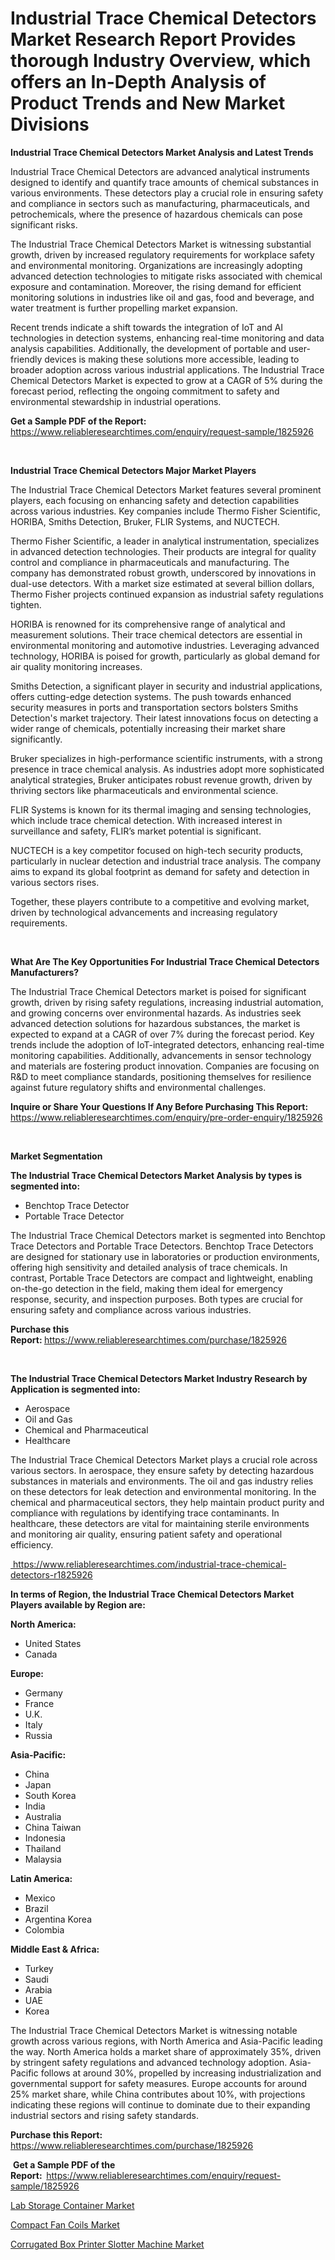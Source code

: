 <p><h1>Industrial Trace Chemical Detectors Market Research Report Provides thorough Industry Overview, which offers an In-Depth Analysis of Product Trends and New Market Divisions</h1></p><p><strong>Industrial Trace Chemical Detectors Market Analysis and Latest Trends</strong></p>
<p><p>Industrial Trace Chemical Detectors are advanced analytical instruments designed to identify and quantify trace amounts of chemical substances in various environments. These detectors play a crucial role in ensuring safety and compliance in sectors such as manufacturing, pharmaceuticals, and petrochemicals, where the presence of hazardous chemicals can pose significant risks.</p><p>The Industrial Trace Chemical Detectors Market is witnessing substantial growth, driven by increased regulatory requirements for workplace safety and environmental monitoring. Organizations are increasingly adopting advanced detection technologies to mitigate risks associated with chemical exposure and contamination. Moreover, the rising demand for efficient monitoring solutions in industries like oil and gas, food and beverage, and water treatment is further propelling market expansion.</p><p>Recent trends indicate a shift towards the integration of IoT and AI technologies in detection systems, enhancing real-time monitoring and data analysis capabilities. Additionally, the development of portable and user-friendly devices is making these solutions more accessible, leading to broader adoption across various industrial applications. The Industrial Trace Chemical Detectors Market is expected to grow at a CAGR of 5% during the forecast period, reflecting the ongoing commitment to safety and environmental stewardship in industrial operations.</p></p>
<p><strong>Get a Sample PDF of the Report:&nbsp;</strong> <a href="https://www.reliableresearchtimes.com/enquiry/request-sample/1825926?utm_campaign=3316&utm_medium=2&utm_source=Github&utm_content=ia&utm_term=12042025&utm_id=industrial-trace-chemical-detectors">https://www.reliableresearchtimes.com/enquiry/request-sample/1825926</a></p>
<p>&nbsp;</p>
<p><strong>Industrial Trace Chemical Detectors Major Market Players</strong></p>
<p><p>The Industrial Trace Chemical Detectors Market features several prominent players, each focusing on enhancing safety and detection capabilities across various industries. Key companies include Thermo Fisher Scientific, HORIBA, Smiths Detection, Bruker, FLIR Systems, and NUCTECH.</p><p>Thermo Fisher Scientific, a leader in analytical instrumentation, specializes in advanced detection technologies. Their products are integral for quality control and compliance in pharmaceuticals and manufacturing. The company has demonstrated robust growth, underscored by innovations in dual-use detectors. With a market size estimated at several billion dollars, Thermo Fisher projects continued expansion as industrial safety regulations tighten.</p><p>HORIBA is renowned for its comprehensive range of analytical and measurement solutions. Their trace chemical detectors are essential in environmental monitoring and automotive industries. Leveraging advanced technology, HORIBA is poised for growth, particularly as global demand for air quality monitoring increases.</p><p>Smiths Detection, a significant player in security and industrial applications, offers cutting-edge detection systems. The push towards enhanced security measures in ports and transportation sectors bolsters Smiths Detection's market trajectory. Their latest innovations focus on detecting a wider range of chemicals, potentially increasing their market share significantly.</p><p>Bruker specializes in high-performance scientific instruments, with a strong presence in trace chemical analysis. As industries adopt more sophisticated analytical strategies, Bruker anticipates robust revenue growth, driven by thriving sectors like pharmaceuticals and environmental science.</p><p>FLIR Systems is known for its thermal imaging and sensing technologies, which include trace chemical detection. With increased interest in surveillance and safety, FLIR’s market potential is significant.</p><p>NUCTECH is a key competitor focused on high-tech security products, particularly in nuclear detection and industrial trace analysis. The company aims to expand its global footprint as demand for safety and detection in various sectors rises.</p><p>Together, these players contribute to a competitive and evolving market, driven by technological advancements and increasing regulatory requirements.</p></p>
<p>&nbsp;</p>
<p><strong>What Are The Key Opportunities For Industrial Trace Chemical Detectors Manufacturers?</strong></p>
<p><p>The Industrial Trace Chemical Detectors market is poised for significant growth, driven by rising safety regulations, increasing industrial automation, and growing concerns over environmental hazards. As industries seek advanced detection solutions for hazardous substances, the market is expected to expand at a CAGR of over 7% during the forecast period. Key trends include the adoption of IoT-integrated detectors, enhancing real-time monitoring capabilities. Additionally, advancements in sensor technology and materials are fostering product innovation. Companies are focusing on R&D to meet compliance standards, positioning themselves for resilience against future regulatory shifts and environmental challenges.</p></p>
<p><strong>Inquire or Share Your Questions If Any Before Purchasing This Report:</strong> <a href="https://www.reliableresearchtimes.com/enquiry/pre-order-enquiry/1825926?utm_campaign=3316&utm_medium=2&utm_source=Github&utm_content=ia&utm_term=12042025&utm_id=industrial-trace-chemical-detectors">https://www.reliableresearchtimes.com/enquiry/pre-order-enquiry/1825926</a></p>
<p>&nbsp;</p>
<p><strong>Market Segmentation</strong></p>
<p><strong>The Industrial Trace Chemical Detectors Market Analysis by types is segmented into:</strong></p>
<p><ul><li>Benchtop Trace Detector</li><li>Portable Trace Detector</li></ul></p>
<p><p>The Industrial Trace Chemical Detectors market is segmented into Benchtop Trace Detectors and Portable Trace Detectors. Benchtop Trace Detectors are designed for stationary use in laboratories or production environments, offering high sensitivity and detailed analysis of trace chemicals. In contrast, Portable Trace Detectors are compact and lightweight, enabling on-the-go detection in the field, making them ideal for emergency response, security, and inspection purposes. Both types are crucial for ensuring safety and compliance across various industries.</p></p>
<p><strong>Purchase this Report:&nbsp;</strong><a href="https://www.reliableresearchtimes.com/purchase/1825926?utm_campaign=3316&utm_medium=2&utm_source=Github&utm_content=ia&utm_term=12042025&utm_id=industrial-trace-chemical-detectors">https://www.reliableresearchtimes.com/purchase/1825926</a></p>
<p>&nbsp;</p>
<p><strong>The Industrial Trace Chemical Detectors Market Industry Research by Application is segmented into:</strong></p>
<p><ul><li>Aerospace</li><li>Oil and Gas</li><li>Chemical and Pharmaceutical</li><li>Healthcare</li></ul></p>
<p><p>The Industrial Trace Chemical Detectors Market plays a crucial role across various sectors. In aerospace, they ensure safety by detecting hazardous substances in materials and environments. The oil and gas industry relies on these detectors for leak detection and environmental monitoring. In the chemical and pharmaceutical sectors, they help maintain product purity and compliance with regulations by identifying trace contaminants. In healthcare, these detectors are vital for maintaining sterile environments and monitoring air quality, ensuring patient safety and operational efficiency.</p></p>
<p><a href="https://www.reliableresearchtimes.com/industrial-trace-chemical-detectors-r1825926?utm_campaign=3316&utm_medium=2&utm_source=Github&utm_content=ia&utm_term=12042025&utm_id=industrial-trace-chemical-detectors">&nbsp;https://www.reliableresearchtimes.com/industrial-trace-chemical-detectors-r1825926</a></p>
<p><strong>In terms of Region, the Industrial Trace Chemical Detectors Market Players available by Region are:</strong></p>
<p>
    <p> <strong> North America: </strong>
        <ul>
            <li>United States</li>
            <li>Canada</li>
        </ul>
        </p> 
    <p> <strong> Europe: </strong>
        <ul>
            <li>Germany</li>
            <li>France</li>
            <li>U.K.</li>
            <li>Italy</li>
            <li>Russia</li>
        </ul>
        </p> 
    <p> <strong> Asia-Pacific: </strong>
        <ul>
            <li>China</li>
            <li>Japan</li>
            <li>South Korea</li>
            <li>India</li>
            <li>Australia</li>
            <li>China Taiwan</li>
            <li>Indonesia</li>
            <li>Thailand</li>
            <li>Malaysia</li>
        </ul>
        </p> 
    <p> <strong> Latin America: </strong>
        <ul>
            <li>Mexico</li>
            <li>Brazil</li>
            <li>Argentina Korea</li>
            <li>Colombia</li>
        </ul>
        </p> 
    <p> <strong> Middle East & Africa: </strong>
        <ul>
            <li>Turkey</li>
            <li>Saudi</li>
            <li>Arabia</li>
            <li>UAE</li>
            <li>Korea</li>
        </ul>
    </p>
    </p>
<p><p>The Industrial Trace Chemical Detectors Market is witnessing notable growth across various regions, with North America and Asia-Pacific leading the way. North America holds a market share of approximately 35%, driven by stringent safety regulations and advanced technology adoption. Asia-Pacific follows at around 30%, propelled by increasing industrialization and governmental support for safety measures. Europe accounts for around 25% market share, while China contributes about 10%, with projections indicating these regions will continue to dominate due to their expanding industrial sectors and rising safety standards.</p></p>
<p><strong>Purchase this Report: </strong><a href="https://www.reliableresearchtimes.com/purchase/1825926?utm_campaign=3316&utm_medium=2&utm_source=Github&utm_content=ia&utm_term=12042025&utm_id=industrial-trace-chemical-detectors">https://www.reliableresearchtimes.com/purchase/1825926</a></p>
<p>&nbsp;<strong>Get a Sample PDF of the Report:&nbsp;&nbsp;</strong><a href="https://www.reliableresearchtimes.com/enquiry/request-sample/1825926?utm_campaign=3316&utm_medium=2&utm_source=Github&utm_content=ia&utm_term=12042025&utm_id=industrial-trace-chemical-detectors">https://www.reliableresearchtimes.com/enquiry/request-sample/1825926</a></p>
<p><strong></strong></p>
<p><p><a href="https://github.com/ngozudapshi/Market-Research-Report-List-1/blob/main/lab-storage-container-market.md?utm_campaign=3316&utm_medium=2&utm_source=Github&utm_content=ia&utm_term=12042025&utm_id=industrial-trace-chemical-detectors">Lab Storage Container Market</a></p><p><a href="https://github.com/nabadeneme/Market-Research-Report-List-1/blob/main/compact-fan-coils-market.md?utm_campaign=3316&utm_medium=2&utm_source=Github&utm_content=ia&utm_term=12042025&utm_id=industrial-trace-chemical-detectors">Compact Fan Coils Market</a></p><p><a href="https://github.com/vitrilaoire/Market-Research-Report-List-1/blob/main/corrugated-box-printer-slotter-machine-market.md?utm_campaign=3316&utm_medium=2&utm_source=Github&utm_content=ia&utm_term=12042025&utm_id=industrial-trace-chemical-detectors">Corrugated Box Printer Slotter Machine Market</a></p></p>